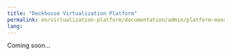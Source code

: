 ```yaml
---
title: "Deckhouse Virtualization Platform"
permalink: en/virtualization-platform/documentation/admin/platform-management/control-plane-settings/about.html
lang:
---
```


Coming soon...
